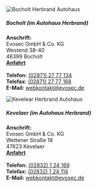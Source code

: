 
<div class="row no-gutters">
    <div class="card abstand border-secondary">
        <div class="col-md-2">
            <img src="{{ "/assets/img/AutohausBocholt.jpg?v=" | append: site.github.build_revision | relative_url }}" class="card-img" alt="Bocholt Herbrand Autohaus">
        </div>
        <div class="col-md-4">
            <div class="card-body">
                <h5 class="card-title">Bocholt (im Autohaus Herbrand)</h5>
                <p class="card-text">
                    <strong>Anschrift:</strong><br>
                    Evosec GmbH & Co. KG<br>
                    Westend 38-40<br>
                    46399 Bocholt<br>
                    <strong><a href="https://www.google.de/maps?f=q&source=s_q&hl=de&geocode&q=Westend+38-40,+Bocholt&aq&sll=51.151786,10.415039&sspn=13.523402,39.506836&
                    ie=UTF8&hq&hnear=Westend+38,+Bocholt+46399+Bocholt,+Borken,+Nordrhein-Westfalen&ll=51.83941,6.603363&spn=0.006496,0.01929&z=16&iwloc=A">Anfahrt</a></strong><br>
                    <br>
                    <strong>Telefon:</strong> <a href="tel:(02871) 27 77 134">(02871) 27 77 134</a><br>
                    <strong>Telefax:</strong> <a href="fax:(02871) 27 77 168">(02871) 27 77 168</a><br>
                    <strong>E-Mail:</strong> <a href="mailto:webkontakt@evosec.de">webkontakt@evosec.de</a><br>
                </p>
            </div>
        </div>           
        <div class="col-md-2">
            <img src="{{ "/assets/img/AutohausKevelaer.jpg?v=" | append: site.github.build_revision | relative_url }}" class="card-img" alt="Kevelear Herbrand Autohaus">
        </div>
        <div class="col-md-4">
            <h5 class="card-title">Kevelaer (im Autohaus Herbrand)</h5>
            <p class="card-text">
                <strong>Anschrift:</strong><br>
                Evosec GmbH & Co. KG<br>
                Wettener Straße 18<br>
                47623 Kevelaer<br>
                <strong><a href="https://www.google.de/maps?f=q&source=s_q&hl=de&geocode&q=Wettener+Stra%C3%9Fe+18,+Kevelaer&aq&sll=51.621427,6.720886&sspn=0.835566,2.469177&ie=UTF8&hq&hnear=Wettener+Stra%C3%9Fe+18,+Kevelaer+47623+Kevelaer,+Kleve,+Nordrhein-Westfalen&ll=51.58319,6.254869&spn=0.006533,0.01929&z=16&iwloc=A">Anfahrt</a></strong><br>
                <br>
                <strong>Telefon:</strong> <a href="tel:(02832) 1 24 169">(02832) 1 24 169</a><br>
                <strong>Telefax:</strong> <a href="fax:(02832) 1 24 114">(02832) 1 24 114</a><br>
                <strong>E-Mail:</strong> <a href="mailto:webkontakt@evosec.de">webkontakt@evosec.de</a><br>
            </p>
        </div>
    </div>
</div>